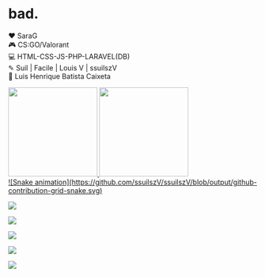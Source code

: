 # bad.
❤  SaraG <br />
🎮 CS:GO/Valorant <br />
💻 HTML-CSS-JS-PHP-LARAVEL(DB) <br />
✎ Suil | Facile | Louis V | ssuilszV <br />
👤 Luis Henrique Batista Caixeta <br />

<div>
<a href="https://github.com/ssuilszV">
<img height="180em" src="https://github-readme-stats.vercel.app/api/top-langs/?username=ssuilszV&layout=compact&langs_count=7&theme=dracula"/>
<img height="180em" src="https://github-readme-stats.vercel.app/api?username=ssuilszV&show_icons=true&theme=dracula&include_all_commits=true&count_private=true"/>
  
  <br/>
![Snake animation](https://github.com/ssuilszV/ssuilszV/blob/output/github-contribution-grid-snake.svg)
  
</div>


<div>
  
  
<a href="https://www.youtube.com/channel/UCguvBDAyHYuAgLHeGXuynsA" target="_blank"><img src="https://img.shields.io/badge/YouTube-FF0000?style=for-the-badge&logo=youtube&logoColor=white" target="_blank" ></a>
  
  
 
  
<a href="https://www.instagram.com/the_luisz/" target="_blank"><img src="https://img.shields.io/badge/Instagram-E4405F?style=for-the-badge&logo=instagram&logoColor=white" target="_blank"></a>
  
  
  
<a href="https://www.twitch.tv/suilsz" target="_blank"><img src="https://img.shields.io/badge/Twitch-9146FF?style=for-the-badge&logo=twitch&logoColor=white" target="_blank"></a>
  
  
  
<a href="https://twitter.com/luis_Z_suil" target="_blank"><img src="https://img.shields.io/badge/Twitter-1DA1F2?style=for-the-badge&logo=twitter&logoColor=white" target="_blank"></a>
  
  
  
<a href="https://steamcommunity.com/id/suil_ID/" target="_blank"><img src="https://img.shields.io/badge/Steam-000000?style=for-the-badge&logo=steam&logoColor=white" target="_blank"></a>
  
</div>
